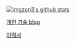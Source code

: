 [![imgzon3's github stats](https://github-readme-stats.vercel.app/api?username=imgzon3)](https://github.com/anuraghazra/github-readme-stats)

[개인 기술 blog](https://imgzon.tistory.com/)

[이력서](https://imgzon3.notion.site/778e95e57e644648ab5549f527ac3e09)

<!---
추후에
내 기술 스택
뭘 지향하는지
블로그, 이력서 주소

메인 프로젝트도 작성하면 좋을듯
--->
